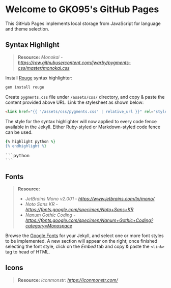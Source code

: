 # Welcome to GKO95's GitHub Pages

This GitHub Pages implements local storage from JavaScript for language and theme selection.

## Syntax Highlight
> **Resource:** *Monokai - https://raw.githubusercontent.com/jwarby/pygments-css/master/monokai.css*

Install [Rouge](http://rouge.jneen.net/) syntax highlighter:
```ruby
gem install rouge
```

Create `pygments.css` file under `/assets/css/` directory, and copy & paste the content provided above URL. Link the stylesheet as shown below:

```html
<link href="{{ '/assets/css/pygments.css' | relative_url }}" rel="stylesheet">
```

The style for the syntax highlighter will now applied to every code fence available in the Jekyll. Either Ruby-styled or Markdown-styled code fence can be used.

```ruby
{% highlight python %}
{% endhighlight %}
```

<pre>
```python
```
</pre>

## Fonts
> **Resource:**
> - *JetBrains Mono v2.001 - https://www.jetbrains.com/lp/mono/*
> - *Noto Sans KR - https://fonts.google.com/specimen/Noto+Sans+KR*
> - *Nanum Gothic Coding - https://fonts.google.com/specimen/Nanum+Gothic+Coding?category=Monospace*

Browse the [Google Fonts](https://fonts.google.com/) for your Jekyll, and select one or more font styles to be implemented. A new section will appear on the right; once finished selecting the font style, click on the *Embed* tab and copy & paste the `<link>` tag to head of HTML.

## Icons
> **Resource:** *iconmonstr: https://iconmonstr.com/*
